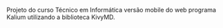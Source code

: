 Projeto do curso Técnico em Informática versão mobile do web programa Kalium utilizando a biblioteca KivyMD.